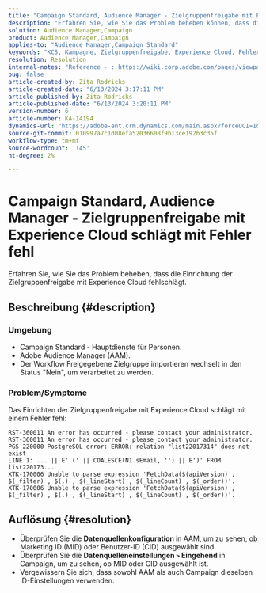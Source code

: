 ```yaml
---
title: "Campaign Standard, Audience Manager - Zielgruppenfreigabe mit Experience Cloud schlägt mit Fehler fehl"
description: "Erfahren Sie, wie Sie das Problem beheben können, dass die Einrichtung der Zielgruppenfreigabe mit Experience Cloud fehlschlägt."
solution: Audience Manager,Campaign
product: Audience Manager,Campaign
applies-to: "Audience Manager,Campaign Standard"
keywords: "KCS, Kampagne, Zielgruppenfreigabe, Experience Cloud, Fehler, AAM"
resolution: Resolution
internal-notes: "Reference - : https://wiki.corp.adobe.com/pages/viewpage.action?pageId=1061261145#space-menu-link-content  Resolved in - https://jira.corp.adobe.com/browse/CAMP-34744"
bug: false
article-created-by: Zita Rodricks
article-created-date: "6/13/2024 3:17:11 PM"
article-published-by: Zita Rodricks
article-published-date: "6/13/2024 3:20:11 PM"
version-number: 6
article-number: KA-14194
dynamics-url: "https://adobe-ent.crm.dynamics.com/main.aspx?forceUCI=1&pagetype=entityrecord&etn=knowledgearticle&id=0497d9fd-9729-ef11-840a-002248084fbb"
source-git-commit: 010997a7c1d08efa52036608f9b13ce192b3c35f
workflow-type: tm+mt
source-wordcount: '145'
ht-degree: 2%

---
```


# Campaign Standard, Audience Manager - Zielgruppenfreigabe mit Experience Cloud schlägt mit Fehler fehl


Erfahren Sie, wie Sie das Problem beheben, dass die Einrichtung der Zielgruppenfreigabe mit Experience Cloud fehlschlägt.

## Beschreibung {#description}


### Umgebung

- Campaign Standard - Hauptdienste für Personen.
- Adobe Audience Manager (AAM).
- Der Workflow Freigegebene Zielgruppe importieren wechselt in den Status &quot;Nein&quot;, um verarbeitet zu werden.




### Problem/Symptome

Das Einrichten der Zielgruppenfreigabe mit Experience Cloud schlägt mit einem Fehler fehl:


```
RST-360011 An error has occurred - please contact your administrator.
RST-360011 An error has occurred - please contact your administrator.
PGS-220000 PostgreSQL error: ERROR: relation "list22017314" does not exist
LINE 1: ... || E' (' || COALESCE(N1.sEmail, '') || E')' FROM list220173...
XTK-170006 Unable to parse expression 'FetchData($(apiVersion) , $(_filter) , $(.) , $(_lineStart) , $(_lineCount) , $(_order))'.
XTK-170006 Unable to parse expression 'FetchData($(apiVersion) , $(_filter) , $(.) , $(_lineStart) , $(_lineCount) , $(_order))'.
```













## Auflösung {#resolution}


- Überprüfen Sie die <b>Datenquellenkonfiguration </b>in AAM, um zu sehen, ob Marketing ID (MID) oder Benutzer-ID (CID) ausgewählt sind.
- Überprüfen Sie die <b>Datenquelleneinstellungen `>`  Eingehend</b> in Campaign, um zu sehen, ob MID oder CID ausgewählt ist.
- Vergewissern Sie sich, dass sowohl AAM als auch Campaign dieselben ID-Einstellungen verwenden.











